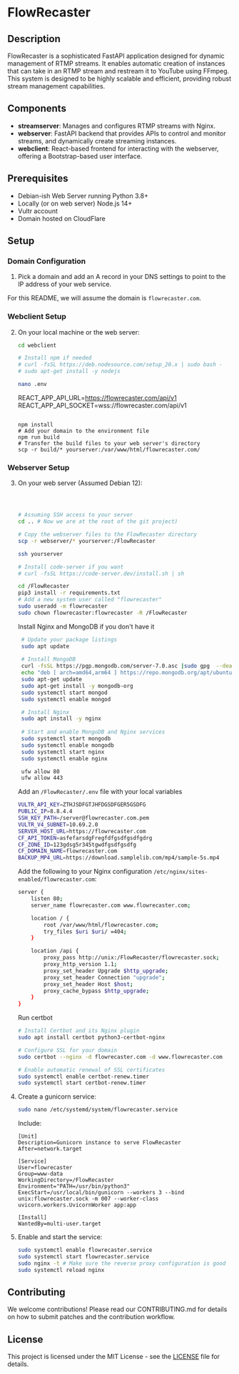 # FlowRecaster

## Description
FlowRecaster is a sophisticated FastAPI application designed for dynamic management of RTMP streams. It enables automatic creation of instances that can take in an RTMP stream and restream it to YouTube using FFmpeg. This system is designed to be highly scalable and efficient, providing robust stream management capabilities.

## Components
- **streamserver**: Manages and configures RTMP streams with Nginx.
- **webserver**: FastAPI backend that provides APIs to control and monitor streams, and dynamically create streaming instances.
- **webclient**: React-based frontend for interacting with the webserver, offering a Bootstrap-based user interface.

## Prerequisites
- Debian-ish Web Server running Python 3.8+
- Locally (or on web server) Node.js 14+
- Vultr account
- Domain hosted on CloudFlare

## Setup
### Domain Configuration
1. Pick a domain and add an A record in your DNS settings to point to the IP address of your web service.

For this README, we will assume the domain is `flowrecaster.com`.

### Webclient Setup
2. On your local machine or the web server:
   ```bash
   cd webclient

   # Install npm if needed
   # curl -fsSL https://deb.nodesource.com/setup_20.x | sudo bash -
   # sudo apt-get install -y nodejs

   nano .env

   ```
   REACT_APP_API_URL=https://flowrecaster.com/api/v1
   REACT_APP_API_SOCKET=wss://flowrecaster.com/api/v1
   ```
   
   npm install
   # Add your domain to the environment file
   npm run build
   # Transfer the build files to your web server's directory
   scp -r build/* yourserver:/var/www/html/flowrecaster.com/
   ```

### Webserver Setup
3. On your web server (Assumed Debian 12):
   ```bash
   
   
   
   # Assuming SSH access to your server
   cd .. # Now we are at the root of the git project)
   
   # Copy the webserver files to the FlowRecaster directory
   scp -r webserver/* yourserver:/FlowRecaster
   
   ssh yourserver

   # Install code-server if you want
   # curl -fsSL https://code-server.dev/install.sh | sh

   cd /FlowRecaster
   pip3 install -r requirements.txt
   # Add a new system user called "flowrecaster"
   sudo useradd -m flowrecaster
   sudo chown flowrecaster:flowrecaster -R /FlowRecaster
   ```

   Install Nginx and MongoDB if you don't have it
   ```bash
    # Update your package listings
    sudo apt update
    
    # Install MongoDB
    curl -fsSL https://pgp.mongodb.com/server-7.0.asc |sudo gpg  --dearmor -o /etc/apt/trusted.gpg.d/mongodb-server-7.0.gpg
    echo "deb [ arch=amd64,arm64 ] https://repo.mongodb.org/apt/ubuntu jammy/mongodb-org/7.0 multiverse" | sudo tee /etc/apt/sources.list.d/mongodb-org-7.0.list
    sudo apt-get update
    sudo apt-get install -y mongodb-org
    sudo systemctl start mongod
    sudo systemctl enable mongod

    # Install Nginx
    sudo apt install -y nginx
    
    # Start and enable MongoDB and Nginx services
    sudo systemctl start mongodb
    sudo systemctl enable mongodb
    sudo systemctl start nginx
    sudo systemctl enable nginx

    ufw allow 80
    ufw allow 443
   ```

   Add an `/FlowRecaster/.env` file with your local variables
   ```bash
   VULTR_API_KEY=ZTHJSDFGTJHFDGSDFGER5GSDFG
   PUBLIC_IP=8.8.4.4
   SSH_KEY_PATH=/server@flowrecaster.com.pem
   VULTR_V4_SUBNET=10.69.2.0
   SERVER_HOST_URL=https://flowrecaster.com
   CF_API_TOKEN=asfefarsdgFregfdfgsdfgsdfgdrg
   CF_ZONE_ID=123gdsg5r345tgwdfgsdfgsdfg
   CF_DOMAIN_NAME=flowrecaster.com
   BACKUP_MP4_URL=https://download.samplelib.com/mp4/sample-5s.mp4
   ```
   
   Add the following to your Nginx configuration `/etc/nginx/sites-enabled/flowrecaster.com`:
   ```bash
   server {
       listen 80;
       server_name flowrecaster.com www.flowrecaster.com;

       location / {
           root /var/www/html/flowrecaster.com;
           try_files $uri $uri/ =404;
       }

       location /api {
           proxy_pass http://unix:/FlowRecaster/flowrecaster.sock;
           proxy_http_version 1.1;
           proxy_set_header Upgrade $http_upgrade;
           proxy_set_header Connection "upgrade";
           proxy_set_header Host $host;
           proxy_cache_bypass $http_upgrade;
       }
   }
   ```

   Run certbot
   ```bash
   # Install Certbot and its Nginx plugin
   sudo apt install certbot python3-certbot-nginx
   
   # Configure SSL for your domain
   sudo certbot --nginx -d flowrecaster.com -d www.flowrecaster.com
   
   # Enable automatic renewal of SSL certificates
   sudo systemctl enable certbot-renew.timer
   sudo systemctl start certbot-renew.timer
   ```

5. Create a gunicorn service:
   ```bash
   sudo nano /etc/systemd/system/flowrecaster.service
   ```
   Include:
   ```
   [Unit]
   Description=Gunicorn instance to serve FlowRecaster
   After=network.target

   [Service]
   User=flowrecaster
   Group=www-data
   WorkingDirectory=/FlowRecaster
   Environment="PATH=/usr/bin/python3"
   ExecStart=/usr/local/bin/gunicorn --workers 3 --bind unix:flowrecaster.sock -m 007 --worker-class uvicorn.workers.UvicornWorker app:app

   [Install]
   WantedBy=multi-user.target
   ```

6. Enable and start the service:
   ```bash
   sudo systemctl enable flowrecaster.service
   sudo systemctl start flowrecaster.service
   sudo nginx -t # Make sure the reverse proxy configuration is good
   sudo systemctl reload nginx
   ```

## Contributing
We welcome contributions! Please read our CONTRIBUTING.md for details on how to submit patches and the contribution workflow.

## License
This project is licensed under the MIT License - see the [LICENSE](LICENSE) file for details.
